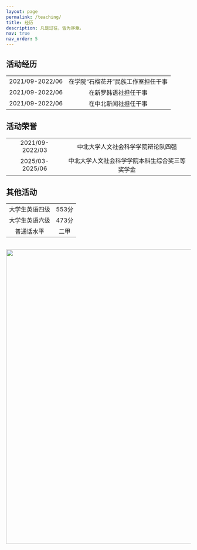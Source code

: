 ```yaml
---
layout: page
permalink: /teaching/
title: 经历
description: 凡是过往，皆为序章。
nav: true
nav_order: 5
---
```


## 活动经历

<table  border="0">
  <tr>
    <td  align="center">2021/09-2022/06</td>
    <td  align="center">在学院“石榴花开”民族工作室担任干事</td>
  </tr>
  <tr>
    <td  align="center">2021/09-2022/06</td>
    <td  align="center">在新罗韩语社担任干事</td>
  </tr>
  <tr>
    <td  align="center">2021/09-2022/06</td>
    <td  align="center">在中北新闻社担任干事</td>
  </tr>
</table>


## 活动荣誉

<table border="0">
  <tr>
    <td align="center">2021/09-2022/03</td>
    <td align="center">中北大学人文社会科学学院辩论队四强</td>
  </tr>
  <tr>
    <td align="center">2025/03-2025/06</td>
    <td align="center">中北大学人文社会科学学院本科生综合奖三等奖学金</td>
  </tr>
</table>


## 其他活动

<table border="0">
  <tr>
    <td align="center">大学生英语四级</td>
    <td align="center">553分</td>
  </tr>
  <tr>
    <td align="center">大学生英语六级</td>
    <td align="center">473分</td>
  </tr>
  <tr>
    <td align="center">普通话水平</td>
    <td align="center">二甲</td>
  </tr>
</table>

<br>
<a href="https://github.com/SocratesClub/SocratesClub.github.io/edit/master/_pages/teaching.md">
  <img src="https://user-images.githubusercontent.com/543384/192227995-fdb3a693-2f68-4dc4-b9bd-06053066322f.png" width = "800" align="middle" />
</a>
<br>



